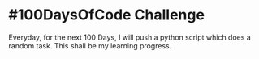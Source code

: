 # #100DaysOfCode Challenge
Everyday, for the next 100 Days, I will push a python script which does a random task. 
This shall be my learning progress.